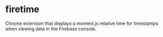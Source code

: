 # firetime
Chrome extension that displays a moment.js relative time for timestamps when viewing data in the Firebase console.
